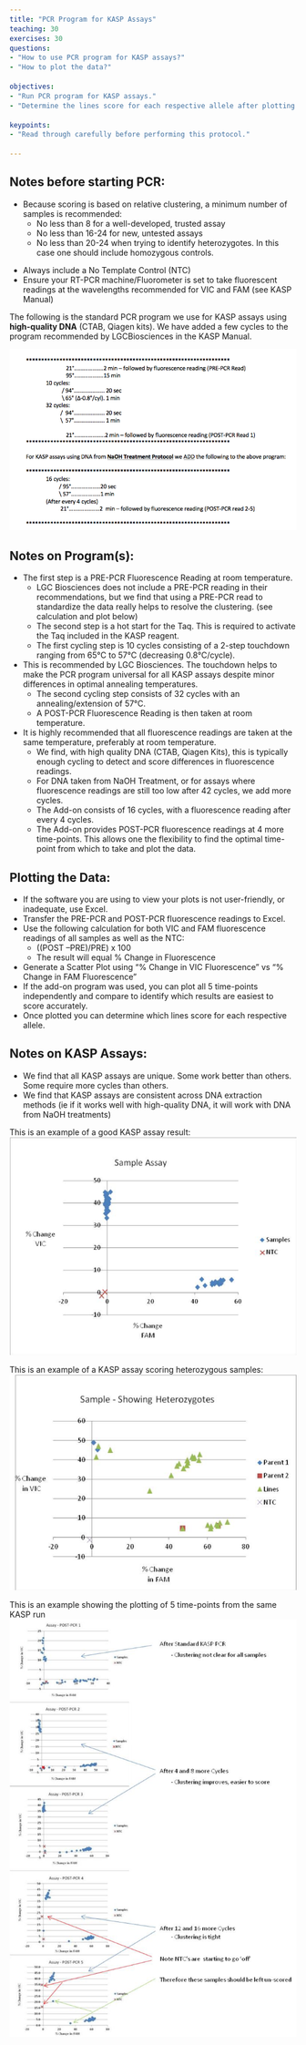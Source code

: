 ```yaml
---
title: "PCR Program for KASP Assays"
teaching: 30
exercises: 30
questions:
- "How to use PCR program for KASP assays?"
- "How to plot the data?"

objectives:
- "Run PCR program for KASP assays."
- "Determine the lines score for each respective allele after plotting your data." 

keypoints:
- "Read through carefully before performing this protocol."

---
```

## Notes before starting PCR:
* Because scoring is based on relative clustering, a minimum number of samples is recommended:
  -	No less than 8 for a well-developed, trusted assay
  -	No less than 16-24 for new, untested assays
  -	No less than 20-24 when trying to identify heterozygotes.  In this case one should include homozygous controls.
-	Always include a No Template Control (NTC)
-	Ensure your RT-PCR machine/Fluorometer is set to take fluorescent readings at the wavelengths recommended for VIC and FAM (see KASP Manual)

The following is the standard PCR program we use for KASP assays using **high-quality DNA** (CTAB, Qiagen kits).   We have added a few cycles to the program recommended by LGCBiosciences in the KASP Manual.

![Screenshot of main code listing](../fig/KASP-PCR-Protocol-1.png)


## Notes on Program(s):
* The first step is a PRE-PCR Fluorescence Reading at room temperature.
  - LGC Biosciences does not include a PRE-PCR reading in their recommendations, but we find that using a PRE-PCR read to standardize the data really helps to resolve the clustering. (see calculation and plot below) 
  - The second step is a hot start for the Taq.  This is required to activate the Taq included in the KASP reagent.
  - The first cycling step is 10 cycles consisting of a 2-step touchdown ranging from 65°C to 57°C (decreasing 0.8°C/cycle).
* This is recommended by LGC Biosciences.  The touchdown helps to make the PCR program universal for all KASP assays despite minor differences in optimal annealing temperatures.
  - The second cycling step consists of 32 cycles with an annealing/extension of 57°C.
  - A POST-PCR Fluorescence Reading is then taken at room temperature.
* It is highly recommended that all fluorescence readings are taken at the same temperature, preferably at room temperature.
  - We find, with high quality DNA (CTAB, Qiagen Kits), this is typically enough cycling to detect and score differences in fluorescence readings.  
  - For DNA taken from NaOH Treatment, or for assays where fluorescence readings are still too low after 42 cycles, we add more cycles. 
  - The Add-on consists of 16 cycles, with a fluorescence reading after every 4 cycles.
  - The Add-on provides POST-PCR fluorescence readings at 4 more time-points.   This allows one the flexibility to find the optimal time-point from which to take and plot the data. 

## Plotting the Data:
* If the software you are using to view your plots is not user-friendly, or inadequate, use Excel.
* Transfer the PRE-PCR and POST-PCR fluorescence readings to Excel.
* Use the following calculation for both VIC and FAM fluorescence readings of all samples as well as the NTC:
  - ((POST –PRE)/PRE) x 100
  - The result will equal % Change in Fluorescence
* Generate a Scatter Plot using “% Change in VIC Fluorescence” vs “% Change in FAM Fluorescence”
* If the add-on program was used, you can plot all 5 time-points independently and compare to identify which results are easiest to score accurately.
* Once plotted you can determine which lines score for each respective allele.

## Notes on KASP Assays:
* We find that all KASP assays are unique.  Some work better than others.  Some require more cycles than others.  
* We find that KASP assays are consistent across DNA extraction methods (ie if it works well with high-quality DNA, it will work with DNA from NaOH treatments)

This is an example of a good KASP assay result:
![Screenshot of main code listing](../fig/KASP-PCR-Protocol-2.png)

This is an example of a KASP assay scoring heterozygous samples:
![Screenshot of main code listing](../fig/KASP-PCR-Protocol-3.png)

This is an example showing the plotting of 5 time-points from the same KASP run
![Screenshot of main code listing](../fig/KASP-PCR-Protocol-4.png)
